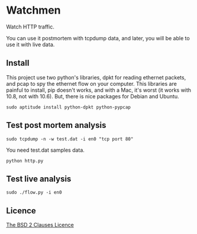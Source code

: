 Watchmen
========

Watch HTTP traffic.

You can use it postmortem with tcpdump data, and later,
you will be able to use it with live data.

Install
-------

This project use two python's libraries, dpkt for reading ethernet packets,
and pcap to spy the ethernet flow on your computer. This libraries are painful
to install, pip doesn't works, and with a Mac, it's worst (it works with 10.8,
not with 10.6). But, there is nice packages for Debian and Ubuntu.

    sudo aptitude install python-dpkt python-pypcap

Test post mortem analysis
-------------------------

    sudo tcpdump -n -w test.dat -i en0 "tcp port 80"

You need test.dat samples data.

    python http.py

Test live analysis
------------------

    sudo ./flow.py -i en0


Licence
-------

[The BSD 2 Clauses Licence](http://opensource.org/licenses/bsd-license.php)
